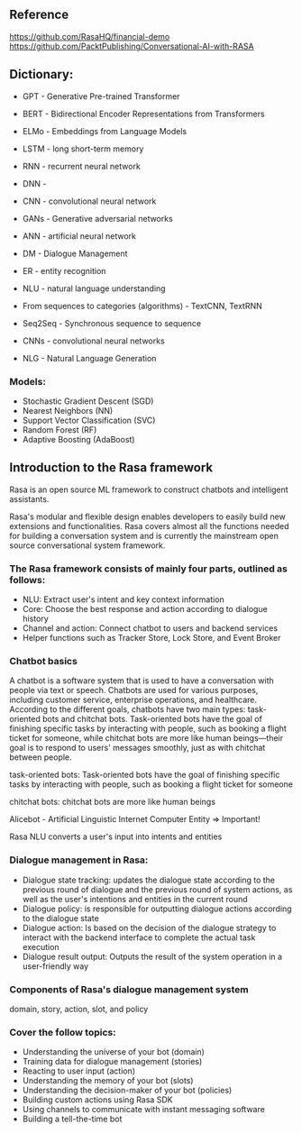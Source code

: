## Reference
https://github.com/RasaHQ/financial-demo
https://github.com/PacktPublishing/Conversational-AI-with-RASA

## Dictionary:
- GPT - Generative Pre-trained Transformer
- BERT - Bidirectional Encoder Representations from Transformers

- ELMo - Embeddings from Language Models
- LSTM - long short-term memory
- RNN - recurrent neural network
- DNN - 
- CNN - convolutional neural network
- GANs - Generative adversarial networks
- ANN - artificial neural network

- DM - Dialogue Management
- ER - entity recognition
- NLU - natural language understanding
- From sequences to categories (algorithms) - TextCNN, TextRNN
- Seq2Seq - Synchronous sequence to sequence
- CNNs - convolutional neural networks
- NLG - Natural Language Generation

### Models:
- Stochastic Gradient Descent (SGD)
- Nearest Neighbors (NN)
- Support Vector Classification (SVC)
- Random Forest (RF)
- Adaptive Boosting (AdaBoost)

## Introduction to the Rasa framework

Rasa is an open source ML framework to construct chatbots and intelligent assistants.

Rasa's modular and flexible design enables developers to easily build new extensions and
functionalities. Rasa covers almost all the functions needed for building a conversation
system and is currently the mainstream open source conversational system framework.

### The Rasa framework consists of mainly four parts, outlined as follows:
- NLU: Extract user's intent and key context information
- Core: Choose the best response and action according to dialogue history
- Channel and action: Connect chatbot to users and backend services
- Helper functions such as Tracker Store, Lock Store, and Event Broker

### Chatbot basics

A chatbot is a software system that is used to have a conversation with people via text or
speech. Chatbots are used for various purposes, including customer service, enterprise
operations, and healthcare. According to the different goals, chatbots have two main
types: task-oriented bots and chitchat bots. Task-oriented bots have the goal of finishing
specific tasks by interacting with people, such as booking a flight ticket for someone, while
chitchat bots are more like human beings—their goal is to respond to users' messages
smoothly, just as with chitchat between people.

task-oriented bots: Task-oriented bots have the goal of finishing
specific tasks by interacting with people, such as booking a flight ticket for someone

chitchat bots: chitchat bots are more like human beings

Alicebot - Artificial Linguistic Internet Computer Entity => Important!

Rasa NLU converts a user's input into intents and entities


### Dialogue management in Rasa:

- Dialogue state tracking: updates the dialogue state according to the previous round of dialogue and the previous
round of system actions, as well as the user's intentions and entities in the current round
- Dialogue policy: is responsible for outputting dialogue actions according to the
dialogue state
- Dialogue action: Is based on the decision of the dialogue strategy to
interact with the backend interface to complete the actual task execution
- Dialogue result output: Outputs the result of the system operation in a user-friendly way

### Components of Rasa's dialogue management system
domain, story, action, slot, and policy

### Cover the follow topics:
- Understanding the universe of your bot (domain)
- Training data for dialogue management (stories)
- Reacting to user input (action)
- Understanding the memory of your bot (slots)
- Understanding the decision-maker of your bot (policies)
- Building custom actions using Rasa SDK
- Using channels to communicate with instant messaging software
- Building a tell-the-time bot

